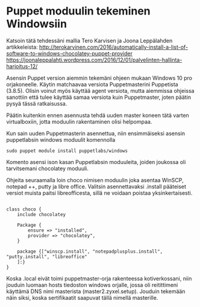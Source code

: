 # Puppet moduulin tekeminen Windowsiin

Katsoin tätä tehdessäni mallia Tero Karvisen ja Joona Leppälahden artikkeleista: http://terokarvinen.com/2016/automatically-install-a-list-of-software-to-windows-chocolatey-puppet-provider
https://joonaleppalahti.wordpress.com/2016/12/01/palvelinten-hallinta-harjoitus-12/

Asensin Puppet version aiemmin tekemäni ohjeen mukaan Windows 10 pro orjakoneelle. Käytin matchaavaa versiota Puppetmasterini Puppetista (3.8.5). Olisin voinut myös käyttää agent versiota, mutta aiemmissa ohjeissa sanottiin että tulee käyttää samaa versiota kuin Puppetmaster, joten päätin pysyä tässä ratkaisussa.

Päätin kuitenkin ennen asennusta tehdä uuden master koneen tätä varten virtualboxiin, jotta moduulin rakentaminen olisi helpompaa. 

Kun sain uuden Puppetmasterin asennettua, niin ensimmäiseksi asensin puppetlabsin windows moduulit komennolla

`sudo puppet module install puppetlabs/windows`

Komento asensi ison kasan Puppetlabsin moduuleita, joiden joukossa oli tarvitsemani chocolatey moduuli.

Ohjeita seuraamalla loin choco nimisen moduulin joka asentaa WinSCP, notepad ++, putty ja libre office. Valitsin asennettavaksi .install pääteiset versiot muista paitsi libreofficesta, sillä ne voidaan poistaa yksinkertaisesti. 

```

class choco {
    include chocolatey

    Package {
        ensure => "installed",
        provider => "chocolatey",
    }

    package {["winscp.install", "notepadplusplus.install", "putty.install", "libreoffice"
    ]:}
}

```

Koska .local eivät toimi puppetmaster-orja rakenteessa kotiverkossani, niin jouduin luomaan hosts tiedoston windows orjalle, jossa oli reitittimeni käyttämä DNS nimi masterista (master2.zyxel.setup). Jouduin tekemään näin siksi, koska sertifikaatit saapuvat tällä nimellä masterille.
